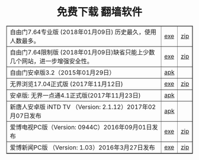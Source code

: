 
<h1 align="center"><b>免费下载 翻墙软件</b></h1>

<table cellSpacing=0 cellPadding=10 width=750 border=1 align="center">
 <tr>
	<td>自由门7.64专业版 (2018年01月09日)  历史最久，使用人数最多。</td>
	<td> <a href="https://github.com/pkey5/dj/blob/master/fanQing/fg764p.exe?raw=true">exe</a></td>
	<td> <a href="https://github.com/pkey5/dj/blob/master/fanQing/fg764p.zip?raw=true">zip</a></td>
 </tr>

 <tr>
	<td>自由门7.64限制版 (2018年01月09日)缺省只能上少数几个网站，进一步增强安全性。</td>
	<td> <a href="https://github.com/pkey5/dj/blob/master/fanQing/fg764r.exe?raw=true">exe</a></td>
	<td> <a href="https://github.com/pkey5/dj/blob/master/fanQing/fg764r.zip?raw=true">zip</a></td>
 </tr>

 <tr>
	<td>自由门安卓版3.2（2015年01月29日）</td>
	<td> <a href="https://github.com/pkey5/dj/blob/master/fanQing/fgma32.apk?raw=true">apk</a></td>
	<td></td>
 </tr>

  
   <tr>
	<td>无界浏览17.04正式版 (2017年11月12日)</td>
	<td> <a href="https://github.com/pkey5/dj/blob/master/fanQing/u1704.exe?raw=true">exe</a></td>
	<td> <a href="https://github.com/pkey5/dj/blob/master/fanQing/u1704.zip?raw=true">zip</a></td>
 </tr>

   <tr>
	<td>安卓版: 无界一点通4.1正式版(2017年11月23日)</td>
	<td> <a href="https://github.com/pkey5/dj/blob/master/fanQing/um4.1.apk?raw=true">apk</a></td>
	<td></td>
 </tr>

   <tr>
	<td>新唐人安卓版 iNTD TV （Version: 2.1.12）2017年02月07日发布</td>
	<td> <a href="https://github.com/pkey5/dj/blob/master/fanQing/iNTD_TVsp1.apk?raw=true">apk</a></td>
	<td></td>
 </tr>

   <tr>
	<td>爱博电视PC版（Version: 0944C）2016年09月01日发布</td>
	<td> <a href="https://github.com/pkey5/dj/blob/master/fanQing/Green_iPPOTV.exe?raw=true">exe</a></td>
	<td> <a href="https://github.com/pkey5/dj/blob/master/fanQing/Green_iPPOTV.zip?raw=true">zip</a></td>
 </tr>

   <tr>
	<td>爱博新闻PC版 （Version: 1.03）2016年3月27日发布</td>
	<td> <a href="https://github.com/pkey5/dj/blob/master/fanQing/iPPONews.exe?raw=true">exe</a></td>
	<td> <a href="https://github.com/pkey5/dj/blob/master/fanQing/iPPONews.zip?raw=true">zip</a></td>
 </tr>

 </table>
